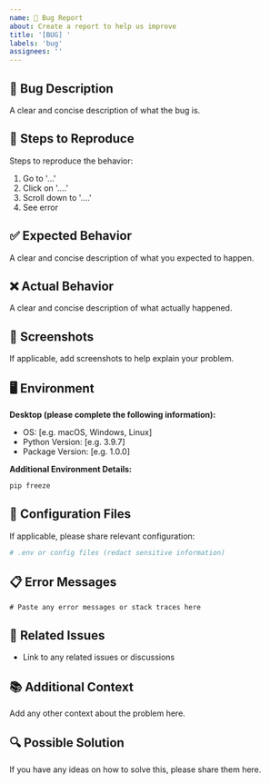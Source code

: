 ```yaml
---
name: 🐛 Bug Report
about: Create a report to help us improve
title: '[BUG] '
labels: 'bug'
assignees: ''
---
```


## 🐛 Bug Description

A clear and concise description of what the bug is.

## 🔄 Steps to Reproduce

Steps to reproduce the behavior:

1. Go to '...'
2. Click on '....'
3. Scroll down to '....'
4. See error

## ✅ Expected Behavior

A clear and concise description of what you expected to happen.

## ❌ Actual Behavior

A clear and concise description of what actually happened.

## 📸 Screenshots

If applicable, add screenshots to help explain your problem.

## 🖥️ Environment

**Desktop (please complete the following information):**
- OS: [e.g. macOS, Windows, Linux]
- Python Version: [e.g. 3.9.7]
- Package Version: [e.g. 1.0.0]

**Additional Environment Details:**
```bash
pip freeze
```

## 📄 Configuration Files

If applicable, please share relevant configuration:

```yaml
# .env or config files (redact sensitive information)
```

## 📋 Error Messages

```
# Paste any error messages or stack traces here
```

## 🔗 Related Issues

- Link to any related issues or discussions

## 📚 Additional Context

Add any other context about the problem here.

## 🔍 Possible Solution

If you have any ideas on how to solve this, please share them here. 